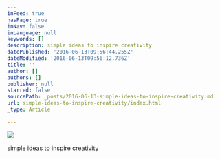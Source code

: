 ```yaml
---
inFeed: true
hasPage: true
inNav: false
inLanguage: null
keywords: []
description: simple ideas to inspire creativity
datePublished: '2016-06-13T09:56:44.255Z'
dateModified: '2016-06-13T09:56:12.736Z'
title: ''
author: []
authors: []
publisher: null
starred: false
sourcePath: _posts/2016-06-13-simple-ideas-to-inspire-creativity.md
url: simple-ideas-to-inspire-creativity/index.html
_type: Article

---
```

![](https://the-grid-user-content.s3-us-west-2.amazonaws.com/2848d9ed-9803-4fd7-83b2-b0b62b30019a.jpg)

simple ideas to inspire creativity